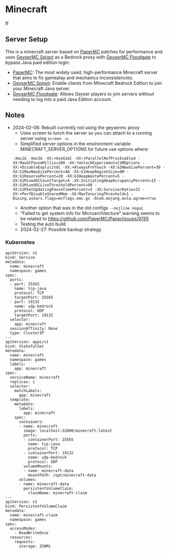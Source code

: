 # Minecraft

ff

## Server Setup

This is a minecraft server based on [PaperMC](https://papermc.io) patches for performance and uses [GeyserMC Spigot](https://geysermc.org) as a Bedrock proxy with [GeyserMC Floodgate](https://geysermc.org) to bypass Java paid edition login.

- [PaperMC](https://papermc.io): The most widely used, high-performance Minecraft server that aims to fix gameplay and mechanics inconsistencies.
- [GeyserMC Spigot](https://geysermc.org): Enable clients from Minecraft Bedrock Edition to join your Minecraft Java server.
- [GeyserMC Floodgate](https://geysermc.org): Allows Geyser players to join servers without needing to log into a paid Java Edition account.

## Notes
- 2024-02-08: Rebuilt currently not using the geysermc proxy
  - Uses screen to lunch the server so you can attach to a running server using `screen -x`.
  - Simplified server options in the environment variable MINECRAFT_SERVER_OPTIONS for future use options where:
  ```
  -Xms1G -Xmx3G -XX:+UseG1GC -XX:+ParallelRefProcEnabled -XX:MaxGCPauseMillis=200 -XX:+UnlockExperimentalVMOptions -XX:+DisableExplicitGC -XX:+AlwaysPreTouch -XX:G1NewSizePercent=30 -XX:G1MaxNewSizePercent=40 -XX:G1HeapRegionSize=8M -XX:G1ReservePercent=20 -XX:G1HeapWastePercent=5 -XX:G1MixedGCCountTarget=4 -XX:InitiatingHeapOccupancyPercent=15 -XX:G1MixedGCLiveThresholdPercent=90 -XX:G1RSetUpdatingPauseTimePercent=5 -XX:SurvivorRatio=32 -XX:+PerfDisableSharedMem -XX:MaxTenuringThreshold=1 -Dusing.aikars.flags=mcflags.emc.gs -Dcom.mojang.eula.agree=true
  ```
  - Another option that was in the old configs `--nojline nogui`
  - "Failed to get system info for Microarchitecture" warning seems to be related to https://github.com/PaperMC/Paper/issues/9785
  - Testing the auto build
  - 2024-02-27: Possible backup strategy

  


### Kubernetes
```
apiVersion: v1
kind: Service
metadata:
  name: minecraft
  namespace: games
spec:
  ports:
  - port: 25565
    name: tcp-java
    protocol: TCP
    targetPort: 25565
  - port: 19132
    name: udp-bedrock
    protocol: UDP
    targetPort: 19132
  selector:
    app: minecraft
  sessionAffinity: None
  type: ClusterIP
---
apiVersion: apps/v1
kind: StatefulSet
metadata:
  name: minecraft
  namespace: games
  labels:
    app: minecraft
spec:
  serviceName: minecraft
  replicas: 1
  selector:
    matchLabels:
      app: minecraft
  template:
    metadata:
      labels:
        app: minecraft
    spec:
      containers:
      - name: minecraft
        image: localhost:32000/minecraft:latest
        ports:
        - containerPort: 25565
          name: tcp-java
          protocol: TCP
        - containerPort: 19132
          name: udp-bedrock
          protocol: UDP
        volumeMounts:
        - name: minecraft-data
          mountPath: /opt/minecraft-data
      volumes:
      - name: minecraft-data
        persistentVolumeClaim:
          claimName: minecraft-claim 
---
apiVersion: v1
kind: PersistentVolumeClaim
metadata:
  name: minecraft-claim
  namespace: games
spec:
  accessModes:
    - ReadWriteOnce
  resources:
    requests:
      storage: 250Mi
```



